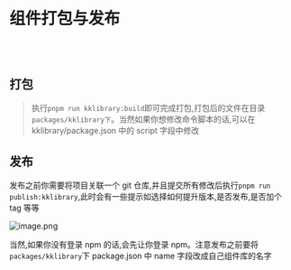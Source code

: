 # 组件打包与发布

<br />
<br />

## 打包

> 执行`pnpm run kklibrary:build`即可完成打包,打包后的文件在目录`packages/kklibrary下`。当然如果你想修改命令脚本的话,可以在 kklibrary/package.json 中的 script 字段中修改

## 发布

发布之前你需要将项目关联一个 git 仓库,并且提交所有修改后执行`pnpm run publish:kklibrary`,此时会有一些提示如选择如何提升版本,是否发布,是否加个 tag 等等

![image.png](https://p1-juejin.byteimg.com/tos-cn-i-k3u1fbpfcp/8e1b7c40484f49c999ba492303e2855c~tplv-k3u1fbpfcp-watermark.image?)

当然,如果你没有登录 npm 的话,会先让你登录 npm。注意发布之前要将`packages/kklibrary`下 package.json 中 name 字段改成自己组件库的名字
